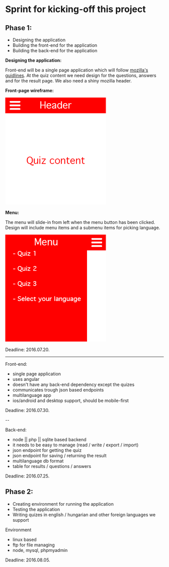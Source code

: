 # Sprint for kicking-off this project

Phase 1:
---

* Designing the application
* Building the front-end for the application
* Building the back-end for the application

__Designing the application:__

Front-end will be a single page application which will follow
[mozilla's guidlines](https://www.mozilla.org/en-US/styleguide/).
At the quiz content we need design for the questions, answers and for the result page. We also need a shiny mozilla header.

__Front-page wireframe:__

![](https://raw.githubusercontent.com/gabrielmicko/mozillaq/master/docs/front_page.png)

__Menu:__

The menu will slide-in from left when the menu button has been clicked.
Design will include menu items and a submenu items for picking language.

![](https://raw.githubusercontent.com/gabrielmicko/mozillaq/master/docs/front_page_menu.png)

Deadline: 2016.07.20.

---

Front-end:
* single page application
* uses angular
* doesn't have any back-end dependency except the quizes
* communicates trough json based endpoints
* multilanguage app
* ios/android and desktop support, should be mobile-first

Deadline: 2016.07.30.

--

Back-end:
* node || php || sqlite based backend
* it needs to be easy to manage (read / write / export / import)
* json endpoint for getting the quiz
* json endpoint for saving / returning the result
* multilanguage db format
* table for results / questions / answers

Deadline: 2016.07.25.



Phase 2:
---

* Creating environment for running the application
* Testing the application
* Writing quizes in english / hungarian and other foreign languages we support

Environment

* linux based
* ftp for file managing
* node, mysql, phpmyadmin

Deadline: 2016.08.05.
